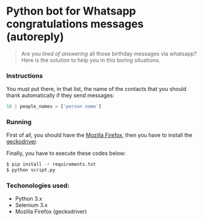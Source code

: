 # Python bot for Whatsapp congratulations messages (autoreply)

> Are you _tired of answering_ all those birthday messages via whatsapp? 
Here is the solution to help you in this boring situations.

### Instructions
You must put there, in that list, the name of the contacts that you should thank automatically if they send messages:
```python
10 | people_names = ['person name']
```

### Running

First of all, you should have the [Mozilla Firefox](https://www.mozilla.org/pt-BR/firefox/new/), then you have to install the [geckodriver](https://github.com/mozilla/geckodriver/releases).

Finally, you have to execute these codes below:

```sh
$ pip install -r requirements.txt 
$ python script.py
```

### Techonologies used:
* Python 3.x
* Selenium 3.x
* Mozilla Firefox (geckodriver)
